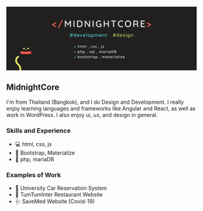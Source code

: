 ![](https://github.com/MidnightCore/MidnightCore/blob/master/banner.png)
## MidnightCore

I'm from Thailand (Bangkok), and I do Design and Development. I really enjoy learning languages and frameworks like Angular and React, as well as work in WordPress. I also enjoy ui, ux, and design in general.

### Skills and Experience
* 💻  html, css, js
* 🎨  Bootstrap, Materialize
* 💽  php, mariaDB

### Examples of Work
* 🚙  University Car Reservation System
* 🍝  TumTumInter Restaurant Website
* 🩺  SaveMed Website (Covid-19)
